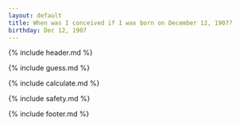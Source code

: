 ```yaml
---
layout: default
title: When was I conceived if I was born on December 12, 1907?
birthday: Dec 12, 1907
---
```


{% include header.md %}

{% include guess.md %}

{% include calculate.md %}

{% include safety.md %}

{% include footer.md %}



